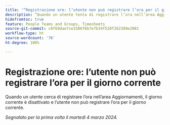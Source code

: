 ```yaml
---
title: '“Registrazione ore: l’utente non può registrare l’ora per il giorno corrente”'
description: “Quando un utente tenta di registrare l’ora nell’area Aggiornamenti, il giorno corrente è disattivato e l’utente non può registrare l’ora per il giorno corrente.”
hidefromtoc: true
feature: People Teams and Groups, Timesheets
source-git-commit: c0f69dae7ce1586f6b7e7b34f520f262389e2081
workflow-type: ht
source-wordcount: '76'
ht-degree: 100%

---
```



# Registrazione ore: l’utente non può registrare l’ora per il giorno corrente

Quando un utente cerca di registrare l’ora nell’area Aggiornamenti, il giorno corrente è disattivato e l’utente non può registrare l’ora per il giorno corrente.

_Segnalato per la prima volta il martedì 4 marzo 2024._
